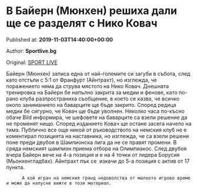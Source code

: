 
# В Байерн (Мюнхен) решиха дали ще се разделят с Нико Ковач

Published at: **2019-11-03T14:40:00+00:00**

Author: **Sportlive.bg**

Original: [SPORT LIVE](https://www.sportlive.bg/worldfootball/germany/v-bajern-(myunhen)-reshiha-dali-shte-se-razdelqt-s-niko-kovach-1391324.html)

Байерн (Мюнхен) записа една от най-големите си загуби в събота, след като отстъпи с 5:1 от Франфурт (Айнтрахт), но изглежда, че поражението няма да струва мястото на Нико Ковач.
Днешната тренировка на Байерн бе напълно закрита за медии и фенове, като по-рано клуба разпространиха съобщение, в което се казва, че всичко около заниманието на баварците ще бъде закрито. Според редица медии бе сигурно, че Ковач ще бъде уволнен. Няколко часа по-късно обаче Bild информира, че шефовете на баварците са взели решение да не променят нищо. Според изданието Ковач ще остане засега начело на тима.
Публично все още никой от ръководството на немския клуб не е коментирал позицията на наставника, но изглежда, че са взели решени поне преди двубоя в Шампионска лига да не се правят промени. В сряда немският шампион приема отбора на Олимпиакос. След двубоя вчера Байерн вече на 4-а позиция и е на 4 точки от лидера Борусия (Мьонхенгладбах). Айнтрахт пък се  изкачи до 5-а позиция с актив от 17 пункта.

        
          А кой играч на немския гранд недоволства от малкото игрово време и може да напуснe вижте в този материал.
        
      
